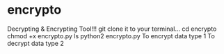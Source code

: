 # encrypto
Decrypting &amp; Encrypting Tool!!!
git clone it to your terminal...
cd encrypto
chmod +x encrypto.py
ls 
python2 encrypto.py
To encrypt data type 1
To decrypt data type 2

